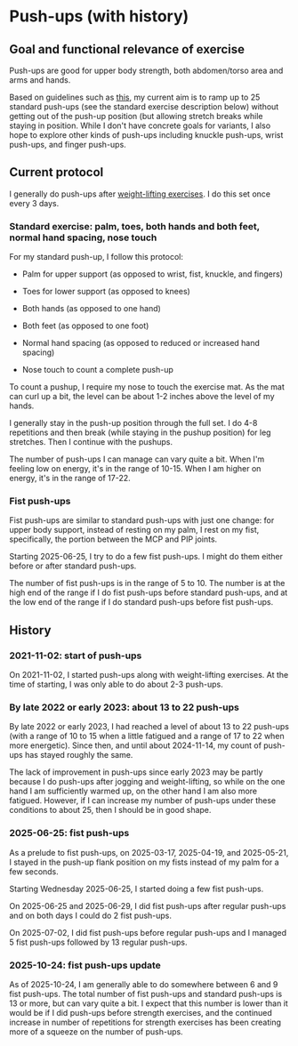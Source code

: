 # Push-ups (with history)

## Goal and functional relevance of exercise

Push-ups are good for upper body strength, both abdomen/torso area and
arms and hands.

Based on guidelines such as
[this](https://www.mayoclinic.org/healthy-lifestyle/fitness/in-depth/fitness/art-20046433),
my current aim is to ramp up to 25 standard push-ups (see the standard
exercise description below) without getting out of the push-up
position (but allowing stretch breaks while staying in
position. While I don't have concrete goals for variants, I also hope
to explore other kinds of push-ups including knuckle push-ups, wrist
push-ups, and finger push-ups.

## Current protocol

I generally do push-ups after [weight-lifting
exercises](weight-lifting-exercises-with-history.md). I do this set
once every 3 days.

### Standard exercise: palm, toes, both hands and both feet, normal hand spacing, nose touch

For my standard push-up, I follow this protocol:

* Palm for upper support (as opposed to wrist, fist, knuckle, and fingers)

* Toes for lower support (as opposed to knees)

* Both hands (as opposed to one hand)

* Both feet (as opposed to one foot)

* Normal hand spacing (as opposed to reduced or increased hand spacing)

* Nose touch to count a complete push-up

To count a pushup, I require my nose to touch the exercise mat. As the
mat can curl up a bit, the level can be about 1-2 inches above the
level of my hands.

I generally stay in the push-up position through the full set. I do 4-8
repetitions and then break (while staying in the pushup position) for
leg stretches. Then I continue with the pushups.

The number of push-ups I can manage can vary quite a bit. When I'm
feeling low on energy, it's in the range of 10-15. When I am higher on
energy, it's in the range of 17-22.

### Fist push-ups

Fist push-ups are similar to standard push-ups with just one change:
for upper body support, instead of resting on my palm, I rest on my
fist, specifically, the portion between the MCP and PIP joints.

Starting 2025-06-25, I try to do a few fist push-ups. I might do them
either before or after standard push-ups.

The number of fist push-ups is in the range of 5 to 10. The number is
at the high end of the range if I do fist push-ups before standard
push-ups, and at the low end of the range if I do standard push-ups
before fist push-ups.

## History

### 2021-11-02: start of push-ups

On 2021-11-02, I started push-ups along with weight-lifting
exercises. At the time of starting, I was only able to do about 2-3
push-ups.

### By late 2022 or early 2023: about 13 to 22 push-ups

By late 2022 or early 2023, I had reached a level of about 13 to 22
push-ups (with a range of 10 to 15 when a little fatigued and a range
of 17 to 22 when more energetic). Since then, and until about
2024-11-14, my count of push-ups has stayed roughly the same.

The lack of improvement in push-ups since early 2023 may be partly
because I do push-ups after jogging and weight-lifting, so while on
the one hand I am sufficiently warmed up, on the other hand I am also
more fatigued. However, if I can increase my number of push-ups under
these conditions to about 25, then I should be in good shape.

### 2025-06-25: fist push-ups

As a prelude to fist push-ups, on 2025-03-17, 2025-04-19, and
2025-05-21, I stayed in the push-up flank position on my fists instead
of my palm for a few seconds.

Starting Wednesday 2025-06-25, I started doing a few fist push-ups.

On 2025-06-25 and 2025-06-29, I did fist push-ups after regular
push-ups and on both days I could do 2 fist push-ups.

On 2025-07-02, I did fist push-ups before regular push-ups and I
managed 5 fist push-ups followed by 13 regular push-ups.

### 2025-10-24: fist push-ups update

As of 2025-10-24, I am generally able to do somewhere between 6 and 9
fist push-ups. The total number of fist push-ups and standard push-ups
is 13 or more, but can vary quite a bit. I expect that this number is
lower than it would be if I did push-ups before strength exercises,
and the continued increase in number of repetitions for strength
exercises has been creating more of a squeeze on the number of
push-ups.

